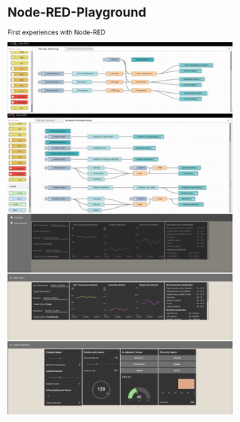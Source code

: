 # Node-RED-Playground
First experiences with Node-RED

<img src="https://raw.githubusercontent.com/agribu/Node-RED-Playground/master/Pictures/Selection_009.png" width="600" />
<img src="https://raw.githubusercontent.com/agribu/Node-RED-Playground/master/Pictures/Selection_010.png" width="600" />

<img src="https://raw.githubusercontent.com/agribu/Node-RED-Playground/master/Pictures/Selection_011.png" width="600" />
<img src="https://raw.githubusercontent.com/agribu/Node-RED-Playground/master/Pictures/Selection_012.png" width="600" />
<img src="https://raw.githubusercontent.com/agribu/Node-RED-Playground/master/Pictures/Selection_013.png" width="600" />
